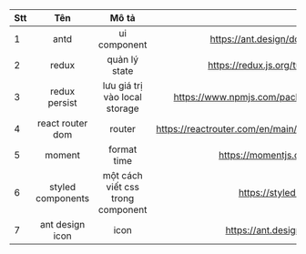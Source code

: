 | Stt |        Tên        |               Mô tả               |                                                 Link |
| :-- | :---------------: | :-------------------------------: | ---------------------------------------------------: |
| 1   |       antd        |           ui component            |              https://ant.design/docs/react/introduce |
| 2   |       redux       |           quản lý state           |           https://redux.js.org/tutorials/quick-start |
| 3   |   redux persist   |   lưu giá trị vào local storage   |          https://www.npmjs.com/package/redux-persist |
| 4   | react router dom  |              router               | https://reactrouter.com/en/main/start/tutorial#setup |
| 5   |      moment       |            format time            |                  https://momentjs.com/docs/#/use-it/ |
| 6   | styled components | một cách viết css trong component |                       https://styled-components.com/ |
| 7   |  ant design icon  |               icon                |                   https://ant.design/components/icon |
